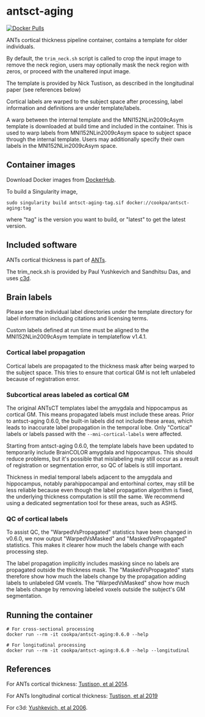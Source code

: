 # antsct-aging

[![Docker
Pulls](https://img.shields.io/docker/pulls/cookpa/antsct-aging.svg)](https://hub.docker.com/repository/docker/cookpa/antsct-aging)

ANTs cortical thickness pipeline container, contains a template for older
individuals.

By default, the `trim_neck.sh` script is called to crop the input image to
remove the neck region, users may optionally mask the neck region with zeros, or
proceed with the unaltered input image.

The template is provided by Nick Tustison, as described in the longitudinal paper (see
references below)

Cortical labels are warped to the subject space after processing, label
information and definitions are under template/labels.

A warp between the internal template and the MNI152NLin2009cAsym template is
downloaded at build time and included in the container. This is used to warp
labels from MNI152NLin2009cAsym space to subject space through the internal
template. Users may additionally specify their own labels in the
MNI152NLin2009cAsym space.


## Container images

Download Docker images from [DockerHub](https://hub.docker.com/repository/docker/cookpa/antsct-aging/general).

To build a Singularity image,

```
sudo singularity build antsct-aging-tag.sif docker://cookpa/antsct-aging:tag
```

where "tag" is the version you want to build, or "latest" to get the latest version.


## Included software

ANTs cortical thickness is part of [ANTs](https://github.com/ANTsX/ANTs).

The trim_neck.sh is provided by Paul Yushkevich and Sandhitsu Das, and uses
[c3d](https://github.com/pyushkevich/c3d).


## Brain labels

Please see the individual label directories under the template directory for
label information including citations and licensing terms.

Custom labels defined at run time must be aligned to the MNI152NLin2009cAsym
template in templateflow v1.4.1.

### Cortical label propagation

Cortical labels are propagated to the thickness mask after being warped to the subject
space. This tries to ensure that cortical GM is not left unlabeled because of registration
error.

### Subcortical areas labeled as cortical GM

The original ANTsCT templates label the amygdala and hippocampus as cortical GM. This
means propagated labels must include these areas. Prior to antsct-aging 0.6.0, the
built-in labels did not include these areas, which leads to inaccurate label propagation
in the temporal lobe. Only "Cortical" labels or labels passed with the
`--mni-cortical-labels` were affected.

Starting from antsct-aging 0.6.0, the template labels have been updated to temporarily
include BrainCOLOR amygdala and hippocampus. This should reduce problems, but it's
possible that mislabeling may still occur as a result of registration or segmentation
error, so QC of labels is still important.

Thickness in medial temporal labels adjacent to the amygdala and hippocampus, notably
parahippocampal and entorhinal cortex, may still be less reliable because even though the
label propagation algorithm is fixed, the underlying thickness computation is still the
same. We recommend using a dedicated segmentation tool for these areas, such as ASHS.


### QC of cortical labels

To assist QC, the "WarpedVsPropagated" statistics have been changed in v0.6.0, we now
output "WarpedVsMasked" and "MaskedVsPropagated" statistics. This makes it clearer how
much the labels change with each processing step.

The label propagation implicitly includes masking since no labels are propagated outside
the thickness mask. The "MaskedVsPropagated" stats therefore show how much the labels
change by the propagation adding labels to unlabeled GM voxels. The "WarpedVsMasked" show
how much the labels change by removing labeled voxels outside the subject's GM
segmentation.


## Running the container

```
# For cross-sectional processing
docker run --rm -it cookpa/antsct-aging:0.6.0 --help

# For longitudinal processing
docker run --rm -it cookpa/antsct-aging:0.6.0 --help --longitudinal
```

## References

For ANTs cortical thickness: [Tustison, et al 2014](http://dx.doi.org/10.1016/j.neuroimage.2014.05.044).

For ANTs longitudinal cortical thickness: [Tustison, et al 2019](https://doi.org/10.3233/JAD-190283)

For c3d: [Yushkevich, et al 2006](http://dx.doi.org/10.1016/j.neuroimage.2006.01.015).
